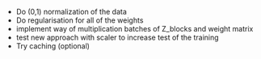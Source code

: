* Do (0,1) normalization of the data
* Do regularisation for all of the weights
* implement way of multiplication batches of Z_blocks and weight matrix
* test new approach with scaler to increase test of the training
* Try caching (optional)

